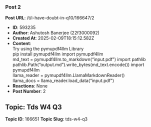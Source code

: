 ### Post 2
**Post URL**: /t/i-have-doubt-in-q10/166647/2
- **ID**: 593235
- **Author**: Ashutosh Banerjee  (22f3000092)
- **Created At**: 2025-02-09T18:15:12.582Z
- **Content**:  
  Try using the pymupdf4llm Library<br>
pip install pymupdf4llm
import pymupdf4llm<br>
md_text = pymupdf4llm.to_markdown(“input.pdf”)
import pathlib<br>
pathlib.Path(“output.md”).write_bytes(md_text.encode())
import pymupdf4llm<br>
llama_reader = pymupdf4llm.LlamaMarkdownReader()<br>
llama_docs = llama_reader.load_data(“input.pdf”)
- **Reactions**: None
- **Post Number**: 2

## Topic: Tds W4 Q3
**Topic ID**: 166651
**Topic Slug**: tds-w4-q3

